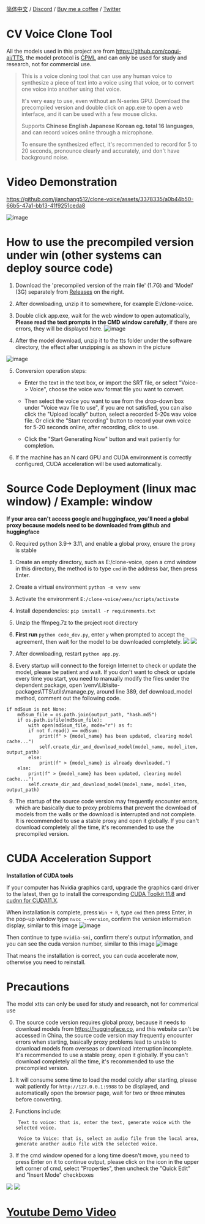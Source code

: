 [简体中文](./README.md) / [Discord](https://discord.gg/TMCM2PfHzQ) / [Buy me a coffee](https://ko-fi.com/jianchang512) / [Twitter](https://twitter.com/mortimer_wang)

# CV Voice Clone Tool

All the models used in this project are from https://github.com/coqui-ai/TTS, the model protocol is [CPML](https://coqui.ai/cpml/) and can only be used for study and research, not for commercial use. 

> 
> This is a voice cloning tool that can use any human voice to synthesize a piece of text into a voice using that voice, or to convert one voice into another using that voice. 
> 
> It's very easy to use, even without an N-series GPU. Download the precompiled version and double click on app.exe to open a web interface, and it can be used with a few mouse clicks. 
> 
> Supports **Chinese English Japanese Korean eg. total 16 languages**, and can record voices online through a microphone. 
> 
> To ensure the synthesized effect, it's recommended to record for 5 to 20 seconds, pronounce clearly and accurately, and don't have background noise. 
> 
> 


# Video Demonstration

https://github.com/jianchang512/clone-voice/assets/3378335/a0b44b50-66b5-47a1-bb13-41f9251ceda8

![image](https://github.com/jianchang512/clone-voice/assets/3378335/e4cfee2a-20f1-4395-b1b9-b3f7015502a2)




# How to use the precompiled version under win (other systems can deploy source code)


1. Download the 'precompiled version of the main file' (1.7G) and 'Model' (3G) separately from [Releases](https://github.com/jianchang512/clone-voice/releases) on the right. 
2. After downloading, unzip it to somewhere, for example E:/clone-voice. 
3. Double click app.exe, wait for the web window to open automatically, **Please read the text prompts in the CMD window carefully**, if there are errors, they will be displayed here.
![image](https://github.com/jianchang512/clone-voice/assets/3378335/ad9bdaaa-f2a9-4133-9087-a272db662455)


4. After the model download, unzip it to the tts folder under the software directory, the effect after unzipping is as shown in the picture


![image](https://github.com/jianchang512/clone-voice/assets/3378335/4b5a60eb-124d-404b-a748-c0a527482e90)

5. Conversion operation steps:
	
	- Enter the text in the text box, or import the SRT file, or select "Voice-> Voice", choose the voice wav format file you want to convert.
	
	- Then select the voice you want to use from the drop-down box under "Voice wav file to use", if you are not satisfied, you can also click the "Upload locally" button, select a recorded 5-20s wav voice file. Or click the "Start recording" button to record your own voice for 5-20 seconds online, after recording, click to use.
	
	- Click the "Start Generating Now" button and wait patiently for completion.

6. If the machine has an N card GPU and CUDA environment is correctly configured, CUDA acceleration will be used automatically.


# Source Code Deployment (linux mac window) / Example: window

**If your area can't access google and huggingface, you'll need a global proxy because models need to be downloaded from github and huggingface**


0. Required python 3.9-> 3.11, and enable a global proxy, ensure the proxy is stable
1. Create an empty directory, such as E:/clone-voice, open a cmd window in this directory, the method is to type `cmd` in the address bar, then press Enter.
2. Create a virtual environment `python -m venv venv`
3. Activate the environment `E:/clone-voice/venv/scripts/activate`
4. Install dependencies: `pip install -r requirements.txt`
5. Unzip the ffmpeg.7z to the project root directory
6. **First run** `python code_dev.py`, enter `y` when prompted to accept the agreement, then wait for the model to be downloaded completely.
   ![](./images/code_dev01.png)
   ![](./images/code_dev02.png)


8. After downloading, restart `python app.py`.

9. Every startup will connect to the foreign Internet to check or update the model, please be patient and wait. If you don't want to check or update every time you start, you need to manually modify the files under the dependent package, open \venv\Lib\site-packages\TTS\utils\manage.py, around line 389, def download_model method, comment out the following code.

```
if md5sum is not None:
	md5sum_file = os.path.join(output_path, "hash.md5")
	if os.path.isfile(md5sum_file):
	    with open(md5sum_file, mode="r") as f:
		if not f.read() == md5sum:
		    print(f" > {model_name} has been updated, clearing model cache...")
		    self.create_dir_and_download_model(model_name, model_item, output_path)
		else:
		    print(f" > {model_name} is already downloaded.")
	else:
	    print(f" > {model_name} has been updated, clearing model cache...")
	    self.create_dir_and_download_model(model_name, model_item, output_path)
```

9. The startup of the source code version may frequently encounter errors, which are basically due to proxy problems that prevent the download of models from the walls or the download is interrupted and not complete. It is recommended to use a stable proxy and open it globally. If you can't download completely all the time, it's recommended to use the precompiled version.


# CUDA Acceleration Support

**Installation of CUDA tools**

If your computer has Nvidia graphics card, upgrade the graphics card driver to the latest, then go to install the corresponding [CUDA Toolkit 11.8](https://developer.nvidia.com/cuda-downloads) and [cudnn for CUDA11.X](https://developer.nvidia.com/rdp/cudnn-archive).
   
When installation is complete, press `Win + R`, type `cmd` then press Enter, in the pop-up window type `nvcc --version`, confirm the version information display, similar to this image
   ![image](https://github.com/jianchang512/pyvideotrans/assets/3378335/e68de07f-4bb1-4fc9-bccd-8f841825915a)
   
Then continue to type `nvidia-smi`, confirm there's output information, and you can see the cuda version number, similar to this image
   ![image](https://github.com/jianchang512/pyvideotrans/assets/3378335/71f1d7d3-07f9-4579-b310-39284734006b)

That means the installation is correct, you can cuda accelerate now, otherwise you need to reinstall.



# Precautions

The model xtts can only be used for study and research, not for commerical use

0. The source code version requires global proxy, because it needs to download models from https://huggingface.co, and this website can't be accessed in China, the source code version may frequently encounter errors when starting, basically proxy problems lead to unable to download models from overseas or download interruption incomplete. It's recommended to use a stable proxy, open it globally. If you can't download completely all the time, it's recommended to use the precompiled version.

1. It will consume some time to load the model coldly after starting, please wait patiently for `http://127.0.0.1:9988` to be displayed, and automatically open the browser page, wait for two or three minutes before converting.

2. Functions include:

		Text to voice: that is, enter the text, generate voice with the selected voice.
		
		Voice to Voice: that is, select an audio file from the local area, generate another audio file with the selected voice.
		
3. If the cmd window opened for a long time doesn't move, you need to press Enter on it to continue output, please click on the icon in the upper left corner of cmd, select "Properties", then uncheck the "Quick Edit" and "Insert Mode" checkboxes

![](./images/3.png)
![](./images/4.png)



# [Youtube Demo Video](https://youtu.be/NL5cIoJ9Gjo)
